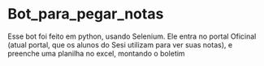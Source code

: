 # Bot_para_pegar_notas
 Esse bot foi feito em python, usando Selenium. Ele entra no portal Oficinal (atual portal, que os alunos do Sesi utilizam para ver suas notas), e preenche uma planilha no excel, montando o boletim
